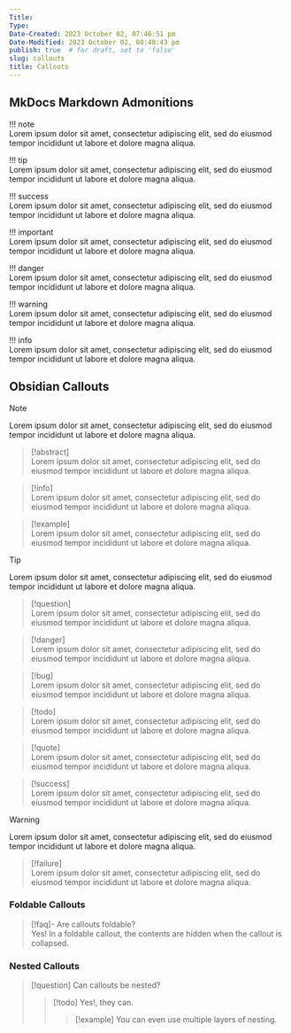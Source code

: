 ```yaml
---
Title: 
Type: 
Date-Created: 2023 October 02, 07:46:51 pm
Date-Modified: 2023 October 02, 08:48:43 pm
publish: true  # for draft, set to 'false'
slug: callouts
title: Callouts
---
```


## MkDocs Markdown Admonitions

!!! note  
		Lorem ipsum dolor sit amet, consectetur adipiscing elit, sed do eiusmod tempor incididunt ut labore et dolore magna aliqua.

!!! tip  
		Lorem ipsum dolor sit amet, consectetur adipiscing elit, sed do eiusmod tempor incididunt ut labore et dolore magna aliqua.

!!! success  
		Lorem ipsum dolor sit amet, consectetur adipiscing elit, sed do eiusmod tempor incididunt ut labore et dolore magna aliqua.

!!! important  
		Lorem ipsum dolor sit amet, consectetur adipiscing elit, sed do eiusmod tempor incididunt ut labore et dolore magna aliqua.

!!! danger  
		Lorem ipsum dolor sit amet, consectetur adipiscing elit, sed do eiusmod tempor incididunt ut labore et dolore magna aliqua.

!!! warning  
		Lorem ipsum dolor sit amet, consectetur adipiscing elit, sed do eiusmod tempor incididunt ut labore et dolore magna aliqua.

!!! info  
		Lorem ipsum dolor sit amet, consectetur adipiscing elit, sed do eiusmod tempor incididunt ut labore et dolore magna aliqua.

## Obsidian Callouts

> [!note]  
> Lorem ipsum dolor sit amet, consectetur adipiscing elit, sed do eiusmod tempor incididunt ut labore et dolore magna aliqua.

> [!abstract]  
> Lorem ipsum dolor sit amet, consectetur adipiscing elit, sed do eiusmod tempor incididunt ut labore et dolore magna aliqua.

> [!info]  
> Lorem ipsum dolor sit amet, consectetur adipiscing elit, sed do eiusmod tempor incididunt ut labore et dolore magna aliqua.

> [!example]  
> Lorem ipsum dolor sit amet, consectetur adipiscing elit, sed do eiusmod tempor incididunt ut labore et dolore magna aliqua.

> [!tip]  
> Lorem ipsum dolor sit amet, consectetur adipiscing elit, sed do eiusmod tempor incididunt ut labore et dolore magna aliqua.

> [!question]  
> Lorem ipsum dolor sit amet, consectetur adipiscing elit, sed do eiusmod tempor incididunt ut labore et dolore magna aliqua.

> [!danger]  
> Lorem ipsum dolor sit amet, consectetur adipiscing elit, sed do eiusmod tempor incididunt ut labore et dolore magna aliqua.

> [!bug]  
> Lorem ipsum dolor sit amet, consectetur adipiscing elit, sed do eiusmod tempor incididunt ut labore et dolore magna aliqua.

> [!todo]  
> Lorem ipsum dolor sit amet, consectetur adipiscing elit, sed do eiusmod tempor incididunt ut labore et dolore magna aliqua.

> [!quote]  
> Lorem ipsum dolor sit amet, consectetur adipiscing elit, sed do eiusmod tempor incididunt ut labore et dolore magna aliqua.

> [!success]  
> Lorem ipsum dolor sit amet, consectetur adipiscing elit, sed do eiusmod tempor incididunt ut labore et dolore magna aliqua.
>

> [!warning]  
> Lorem ipsum dolor sit amet, consectetur adipiscing elit, sed do eiusmod tempor incididunt ut labore et dolore magna aliqua.

> [!failure]  
> Lorem ipsum dolor sit amet, consectetur adipiscing elit, sed do eiusmod tempor incididunt ut labore et dolore magna aliqua.

### Foldable Callouts

> [!faq]- Are callouts foldable?  
> Yes! In a foldable callout, the contents are hidden when the callout is collapsed.

### Nested Callouts

> [!question] Can callouts be nested?
> 
> > [!todo] Yes!, they can.
> > 
> > > [!example] You can even use multiple layers of nesting.
